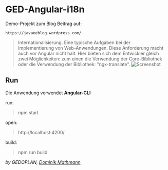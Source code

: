 # GED-Angular-i18n

Demo-Projekt zum Blog Beitrag auf:

`https://javaeeblog.wordpress.com/`

> Internationalisierung. Eine typische Aufgaben bei der Implementierung von Web-Anwendungen. Diese Anforderung macht auch vor Angular nicht halt. Hier bieten sich dem Entwickler gleich zwei Möglichkeiten: zum einen die Verwendung der Core-Bibliothek oder die Verwendung der Bibliothek: "ngx-translate".
> ![Screenshot](docs/ee8security.png)

## Run

Die Anwendung verwendet **Angular-CLI**

run:

> npm start

open:

> http://localhost:4200/

build:

> npm run build

_by GEDOPLAN, [Dominik Mathmann](https://github.com/dominikmathmann)_

